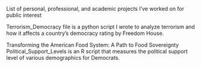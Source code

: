 List of personal, professional, and academic projects I’ve worked on for public interest

Terrorism_Democracy file is a python script I wrote to analyze terrorism and how it affects a country’s democracy rating by Freedom House.

Transforming the American Food System: A Path to Food Sovereignty
Political_Support_Levels is an R script that measures the political support level of various demographics for Democrats.

